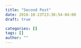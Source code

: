 ```yaml
---
title: "Second Post"
date: 2018-10-23T23:38:54-04:00
draft: true

categories: []
tags: []
author: ""
---
```

